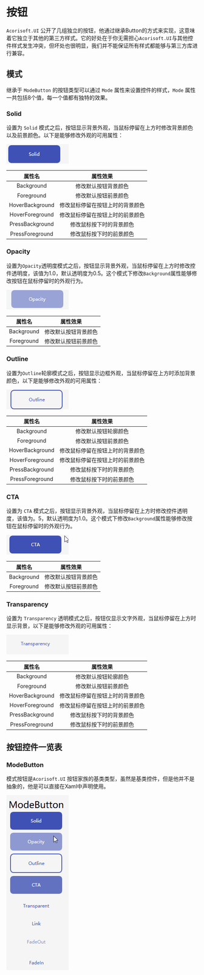 # 按钮

`Acorisoft.UI` 公开了几组独立的按钮，他通过继承Button的方式来实现，这意味着它独立于其他的第三方样式。它的好处在于你无需担心`Acorisoft.UI`与其他控件样式发生冲突，但坏处也很明显，我们并不能保证所有样式都能够与第三方库进行兼容。

## 模式

继承于 `ModeButton` 的按钮类型可以通过 `Mode` 属性来设置控件的样式，`Mode` 属性一共包括8个值，每一个值都有独特的效果。

### Solid 

设置为 `Solid` 模式之后，按钮显示背景外观，当鼠标停留在上方时修改背景颜色以及前景颜色。以下是能够修改外观的可用属性：

![Solid](Thumbnails\Solid_Button.gif)

|       属性名              |            属性效果           |
|:------------------------:|:----------------------------:|
| Background               | 修改默认按钮背景颜色           |
| Foreground               | 修改默认按钮前景颜色           |
| HoverBackground          | 修改鼠标停留在按钮上时的背景颜色|
| HoverForeground          | 修改鼠标停留在按钮上时的前景颜色|
| PressBackground          | 修改鼠标按下时的背景颜色       |
| PressForeground          | 修改鼠标按下时的前景颜色       |

### Opacity

设置为`Opacity`透明度模式之后，按钮显示背景外观，当鼠标停留在上方时修改控件透明度，该值为1.0，默认透明度为0.5。这个模式下修改`Background`属性能够修改按钮在鼠标停留时的外观行为。

![Solid](Thumbnails\Opacity_Button.gif)

|       属性名              |            属性效果           |
|:------------------------:|:----------------------------:|
| Background               | 修改默认按钮背景颜色           |
| Foreground               | 修改默认按钮前景颜色           |

### Outline

设置为`Outline`轮廓模式之后，按钮显示边框外观，当鼠标停留在上方时添加背景颜色，以下是能够修改外观的可用属性：

![Solid](Thumbnails\Outline_Button.gif)

|       属性名              |            属性效果           |
|:------------------------:|:----------------------------:|
| Background               | 修改默认按钮轮廓颜色           |
| Foreground               | 修改默认按钮前景颜色           |
| HoverBackground          | 修改鼠标停留在按钮上时的背景颜色|
| HoverForeground          | 修改鼠标停留在按钮上时的前景颜色|
| PressBackground          | 修改鼠标按下时的背景颜色       |
| PressForeground          | 修改鼠标按下时的前景颜色       |

### CTA
设置为 `CTA` 模式之后，按钮显示背景外观，当鼠标停留在上方时修改控件透明度，该值为。5，默认透明度为1.0。这个模式下修改`Background`属性能够修改按钮在鼠标停留时的外观行为。

![Solid](Thumbnails\CTA_Button.gif)

|       属性名              |            属性效果           |
|:------------------------:|:----------------------------:|
| Background               | 修改默认按钮背景颜色           |
| Foreground               | 修改默认按钮前景颜色           |

### Transparency

设置为 `Transparency` 透明模式之后，按钮仅显示文字外观，当鼠标停留在上方时显示背景，以下是能够修改外观的可用属性：


![Solid](Thumbnails\Transparency_Button.gif)

|       属性名              |            属性效果           |
|:------------------------:|:----------------------------:|
| Background               | 修改默认按钮轮廓颜色           |
| Foreground               | 修改默认按钮前景颜色           |
| HoverBackground          | 修改鼠标停留在按钮上时的背景颜色|
| HoverForeground          | 修改鼠标停留在按钮上时的前景颜色|
| PressBackground          | 修改鼠标按下时的背景颜色       |
| PressForeground          | 修改鼠标按下时的前景颜色       |

## 按钮控件一览表

### ModeButton

模式按钮是`Acorisoft.UI` 按钮家族的基类类型，虽然是基类控件，但是他并不是抽象的，他是可以直接在Xaml中声明使用。

![ModeButton](Thumbnails\ModeButton.gif)
